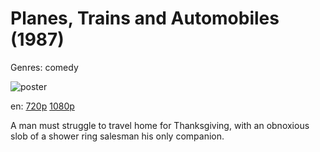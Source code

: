 # Planes, Trains and Automobiles (1987)

Genres: comedy

![poster](http://image.tmdb.org/t/p/w500/3RSucVsX96Ste8WDJfZP1hbNGqQ.jpg)

en:
  [720p](magnet:?xt=urn:btih:EFFB722C2132DE4DC71628FC26D186210ED25EDF&tr=udp://glotorrents.pw:6969/announce&tr=udp://tracker.opentrackr.org:1337/announce&tr=udp://torrent.gresille.org:80/announce&tr=udp://tracker.openbittorrent.com:80&tr=udp://tracker.coppersurfer.tk:6969&tr=udp://tracker.leechers-paradise.org:6969&tr=udp://p4p.arenabg.ch:1337&tr=udp://tracker.internetwarriors.net:1337)
  [1080p](magnet:?xt=urn:btih:05F6C01ED104B819A82BF894E978BDAABF241773&tr=udp://glotorrents.pw:6969/announce&tr=udp://tracker.opentrackr.org:1337/announce&tr=udp://torrent.gresille.org:80/announce&tr=udp://tracker.openbittorrent.com:80&tr=udp://tracker.coppersurfer.tk:6969&tr=udp://tracker.leechers-paradise.org:6969&tr=udp://p4p.arenabg.ch:1337&tr=udp://tracker.internetwarriors.net:1337)
  


A man must struggle to travel home for Thanksgiving, with an obnoxious slob of a shower ring salesman his only companion.